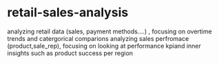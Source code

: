 # retail-sales-analysis
analyzing retail data (sales, payment methods....) , focusing on overtime trends and catergorical comparions
analyzing sales perfromace (product,sale_rep), focusing on looking at performance kpiand inner insights such as product success per region

